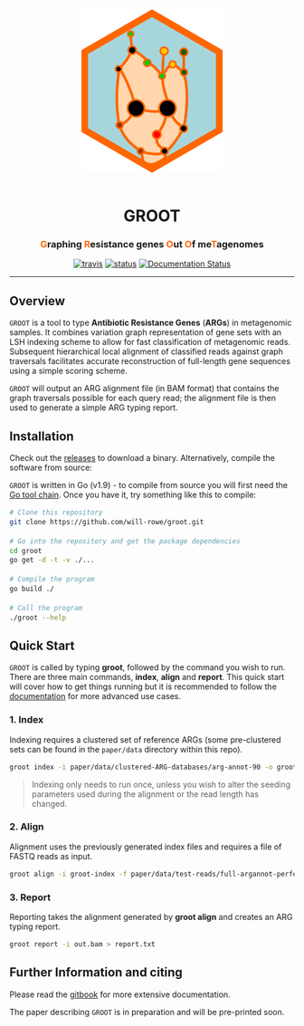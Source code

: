 <div align="center">
  <img src="paper/img/misc/groot-logo.png?raw=true?" alt="groot-logo" width="250">
  <br><br>
  <h1>GROOT</h1>
  <h3><a style="color:#FF6600">G</a>raphing <a style="color:#FF6600">R</a>esistance genes <a style="color:#FF6600">O</a>ut <a style="color:#FF6600">O</a>f me<a style="color:#FF6600">T</a>agenomes</h3>
  <a href="https://travis-ci.org/will-rowe/groot"><img src="https://travis-ci.org/will-rowe/groot.svg?branch=master" alt="travis"></a>
  <a href=""><img src="https://img.shields.io/badge/stability-stable-green.svg" alt="status"></a>
  <a href="https://will-rowe.gitbooks.io/groot"><img src="https://img.shields.io/badge/docs-passing-green.svg" alt="Documentation Status"></a>
</div>

***

## Overview

`GROOT` is a tool to type **Antibiotic Resistance Genes** (**ARGs**) in metagenomic samples. It combines variation graph representation of gene sets with an LSH indexing scheme to allow for fast classification of metagenomic reads. Subsequent hierarchical local alignment of classified reads against graph traversals facilitates accurate reconstruction of full-length gene sequences using a simple scoring scheme.

`GROOT` will output an ARG alignment file (in BAM format) that contains the graph traversals possible for each query read; the alignment file is then used to generate a simple ARG typing report.


## Installation

Check out the [releases](https://github.com/will-rowe/groot/releases) to download a binary. Alternatively, compile the software from source:

`GROOT` is written in Go (v1.9) - to compile from source you will first need the [Go tool chain](https://golang.org/doc/install). Once you have it, try something like this to compile:

```bash
# Clone this repository
git clone https://github.com/will-rowe/groot.git

# Go into the repository and get the package dependencies
cd groot
go get -d -t -v ./...

# Compile the program
go build ./

# Call the program
./groot --help
```


## Quick Start

`GROOT` is called by typing **groot**, followed by the command you wish to run. There are three main commands, **index**, **align** and **report**. This quick start will cover how to get things running but it is recommended to follow the [documentation](https://will-rowe.gitbooks.io/groot) for more advanced use cases.

### 1. Index

Indexing requires a clustered set of reference ARGs (some pre-clustered sets can be found in the `paper/data` directory within this repo).

```bash
groot index -i paper/data/clustered-ARG-databases/arg-annot-90 -o groot-index
```

> Indexing only needs to run once, unless you wish to alter the seeding parameters used during the alignment or the read length has changed.

### 2. Align

Alignment uses the previously generated index files and requires a file of FASTQ reads as input.

```bash
groot align -i groot-index -f paper/data/test-reads/full-argannot-perfect-reads-small.fq.gz > out.bam
```

### 3. Report

Reporting takes the alignment generated by **groot align** and creates an ARG typing report.

```bash
groot report -i out.bam > report.txt
```


## Further Information and citing

Please read the [gitbook](https://will-rowe.gitbooks.io/groot/) for more extensive documentation.

The paper describing `GROOT` is in preparation and will be pre-printed soon.
